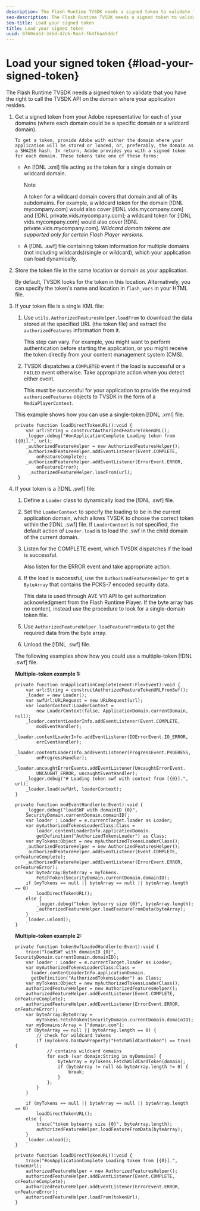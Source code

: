 ```yaml
---
description: The Flash Runtime TVSDK needs a signed token to validate that you have the right to call the TVSDK API on the domain where your application resides.
seo-description: The Flash Runtime TVSDK needs a signed token to validate that you have the right to call the TVSDK API on the domain where your application resides.
seo-title: Load your signed token
title: Load your signed token
uuid: 8760eab3-3d6d-47c6-9aa7-f64f6aa5ddcf
---
```


# Load your signed token {#load-your-signed-token}

The Flash Runtime TVSDK needs a signed token to validate that you have the right to call the TVSDK API on the domain where your application resides.

1. Get a signed token from your Adobe representative for each of your domains (where each domain could be a specific domain or a wildcard domain).

       To get a token, provide Adobe with either the domain where your application will be stored or loaded, or, preferably, the domain as a SHA256 hash. In return, Adobe provides you with a signed token for each domain. These tokens take one of these forms:

    * An [!DNL .xml] file acting as the token for a single domain or wildcard domain.     
    
      >[!NOTE]
      >
      >A token for a wildcard domain covers that domain and all of its subdomains. For example, a wildcard token for the domain [!DNL mycompany.com] would also cover [!DNL vids.mycompany.com] and [!DNL private.vids.mycompany.com]; a wildcard token for [!DNL vids.mycompany.com] would also cover [!DNL private.vids.mycompany.com]. *Wildcard domain tokens are supported only for certain Flash Player versions.*

    * A [!DNL .swf] file containing token information for multiple domains (not including wildcards)(single or wildcard), which your application can load dynamically.

1. Store the token file in the same location or domain as your application.

   By default, TVSDK looks for the token in this location. Alternatively, you can specify the token's name and location in `flash_vars` in your HTML file.
1. If your token file is a single XML file:
   1. Use `utils.AuthorizedFeaturesHelper.loadFrom` to download the data stored at the specified URL (the token file) and extract the `authorizedFeatures` information from it.
   
      This step can vary. For example, you might want to perform authentication before starting the application, or you might receive the token directly from your content management system (CMS). 
   
   1. TVSDK dispatches a `COMPLETED` event if the load is successful or a `FAILED` event otherwise. Take appropriate action when you detect either event.
   
      This must be successful for your application to provide the required `authorizedFeatures` objects to TVSDK in the form of a `MediaPlayerContext`.

   This example shows how you can use a single-token [!DNL .xml] file.

   ```
   private function loadDirectTokenURL():void { 
       var url:String = constructAuthorizedFeatureTokenURL(); 
       _logger.debug("#onApplicationComplete Loading token from [{0}].", url); 
       _authorizedFeatureHelper = new AuthorizedFeaturesHelper(); 
       _authorizedFeatureHelper.addEventListener(Event.COMPLETE,  
           onFeatureComplete); 
       _authorizedFeatureHelper.addEventListener(ErrorEvent.ERROR,  
           onFeatureError); 
        _authorizedFeatureHelper.loadFrom(url); 
    }
   ```

1. If your token is a [!DNL .swf] file:
   1. Define a `Loader` class to dynamically load the [!DNL .swf] file.
   1. Set the `LoaderContext` to specify the loading to be in the current application domain, which allows TVSDK to choose the correct token within the [!DNL .swf] file. If `LoaderContext` is not specified, the default action of `Loader.load` is to load the .swf in the child domain of the current domain.
   1. Listen for the COMPLETE event, which TVSDK dispatches if the load is successful.
   
      Also listen for the ERROR event and take appropriate action.   
   1. If the load is successful, use the `AuthorizedFeaturesHelper` to get a `ByteArray` that contains the PCKS-7 encoded security data.
   
      This data is used through AVE V11 API to get authorization acknowledgment from the Flash Runtime Player. If the byte array has no content, instead use the procedure to look for a single-domain token file.   
   1. Use `AuthorizedFeatureHelper.loadFeatureFromData` to get the required data from the byte array.
   1. Unload the [!DNL .swf] file.

   The following examples show how you could use a multiple-token [!DNL .swf] file.

   **Multiple-token example 1:**

   ```
   private function onApplicationComplete(event:FlexEvent):void { 
       var url:String = constructAuthorizedFeatureTokenURLFromSwf();   
       _loader = new Loader(); 
       var swfUrl:URLRequest = new URLRequest(url); 
       var loaderContext:LoaderContext =  
           new LoaderContext(false, ApplicationDomain.currentDomain, null); 
       _loader.contentLoaderInfo.addEventListener(Event.COMPLETE,  
           modEventHandler); 
       _loader.contentLoaderInfo.addEventListener(IOErrorEvent.IO_ERROR,  
           errEventHandler); 
       _loader.contentLoaderInfo.addEventListener(ProgressEvent.PROGRESS,  
           onProgressHandler); 
       _loader.uncaughtErrorEvents.addEventListener(UncaughtErrorEvent. 
           UNCAUGHT_ERROR, uncaughtEventHandler); 
       _logger.debug("# Loading token swf with context from [{0}].", url); 
       _loader.load(swfUrl, loaderContext); 
   } 
     
   private function modEventHandler(e:Event):void { 
       _logger.debug("loadSWF with domainID {0}",  
       SecurityDomain.currentDomain.domainID); 
       var loader : Loader = e.currentTarget.loader as Loader; 
       var myAuthorizedTokensLoaderClass:Class =  
           loader.contentLoaderInfo.applicationDomain. 
           getDefinition("AuthorizedTokensLoader") as Class; 
       var myTokens:Object = new myAuthorizedTokensLoaderClass(); 
       _authorizedFeatureHelper = new AuthorizedFeaturesHelper(); 
       _authorizedFeatureHelper.addEventListener(Event.COMPLETE, onFeatureComplete); 
       _authorizedFeatureHelper.addEventListener(ErrorEvent.ERROR, onFeatureError); 
       var byteArray:ByteArray = myTokens. 
           FetchToken(SecurityDomain.currentDomain.domainID); 
       if (myTokens == null || byteArray == null || byteArray.length == 0) 
           loadDirectTokenURL(); 
       else { 
           _logger.debug("token bytearry size {0}", byteArray.length); 
           _authorizedFeatureHelper.loadFeatureFromData(byteArray); 
       } 
       _loader.unload(); 
   } 
   
   ```

   **Multiple-token example 2:**

   ```
   private function tokenSwfLoadedHandler(e:Event):void { 
       trace("loadSWF with domainID {0}", SecurityDomain.currentDomain.domainID); 
       var loader : Loader = e.currentTarget.loader as Loader; 
       var myAuthorizedTokensLoaderClass:Class =  
         loader.contentLoaderInfo.applicationDomain. 
         getDefinition("AuthorizedTokensLoader") as Class; 
       var myTokens:Object = new myAuthorizedTokensLoaderClass(); 
       authorizedFeatureHelper = new AuthorizedFeaturesHelper(); 
       authorizedFeatureHelper.addEventListener(Event.COMPLETE, onFeatureComplete); 
       authorizedFeatureHelper.addEventListener(ErrorEvent.ERROR, onFeatureError); 
       var byteArray:ByteArray =  
           myTokens.FetchToken(SecurityDomain.currentDomain.domainID); 
       var myDomains:Array = ["domain.com"]; 
       if (byteArray == null || byteArray.length == 0) { 
           // check for wildcard tokens 
           if (myTokens.hasOwnProperty("FetchWildCardToken") == true) { 
               // contains wildcard domains 
               for each (var domain:String in myDomains) { 
                   byteArray = myTokens.FetchWildCardToken(domain); 
                   if (byteArray != null && byteArray.length != 0) { 
                       break; 
                   } 
               }; 
           } 
       } 
    
       if (myTokens == null || byteArray == null || byteArray.length == 0) 
           loadDirectTokenURL(); 
       else { 
           trace("token bytearry size {0}", byteArray.length); 
           authorizedFeatureHelper.loadFeatureFromData(byteArray); 
       } 
       _loader.unload(); 
   } 
    
   private function loadDirectTokenURL():void { 
       trace("#onApplicationComplete Loading token from [{0}].", tokenUrl); 
       authorizedFeatureHelper = new AuthorizedFeaturesHelper(); 
       authorizedFeatureHelper.addEventListener(Event.COMPLETE, onFeatureComplete); 
       authorizedFeatureHelper.addEventListener(ErrorEvent.ERROR, onFeatureError); 
       authorizedFeatureHelper.loadFrom(tokenUrl); 
   }
   ```

